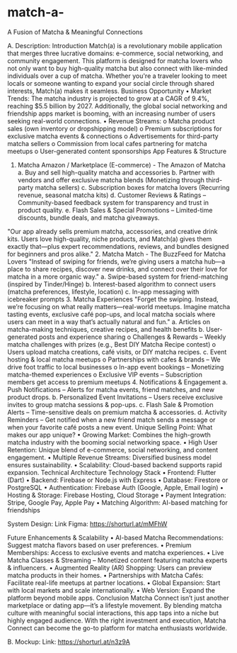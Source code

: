 # match-a-
A Fusion of Matcha &amp; Meaningful Connections 

A. Description:
Introduction
Match(a) is a revolutionary mobile application that merges three lucrative domains: e-commerce, social networking, and community engagement. This platform is designed for matcha lovers who not only want to buy high-quality matcha but also connect with like-minded individuals over a cup of matcha. Whether you're a traveler looking to meet locals or someone wanting to expand your social circle through shared interests, Match(a) makes it seamless.
Business Opportunity
•	Market Trends: The matcha industry is projected to grow at a CAGR of 9.4%, reaching $5.5 billion by 2027. Additionally, the global social networking and friendship apps market is booming, with an increasing number of users seeking real-world connections.
•	Revenue Streams:
o	Matcha product sales (own inventory or dropshipping model)
o	Premium subscriptions for exclusive matcha events & connections
o	Advertisements for third-party matcha sellers
o	Commission from local cafes partnering for matcha meetups
o	User-generated content sponsorships
App Features & Structure
1.	Matcha Amazon / Marketplace (E-commerce) - The Amazon of Matcha
a.	Buy and sell high-quality matcha and accessories
b.	Partner with vendors and offer exclusive matcha blends (Monetizing through third-party matcha sellers)
c.	Subscription boxes for matcha lovers (Recurring revenue, seasonal matcha kits)
d.	Customer Reviews & Ratings – Community-based feedback system for transparency and trust in product quality.
e.	Flash Sales & Special Promotions – Limited-time discounts, bundle deals, and matcha giveaways.

"Our app already sells premium matcha, accessories, and creative drink kits. Users love high-quality, niche products, and Match(a) gives them exactly that—plus expert recommendations, reviews, and bundles designed for beginners and pros alike."
2.	Matcha Match - The BuzzFeed for Matcha Lovers
"Instead of swiping for friends, we’re giving users a matcha hub—a place to share recipes, discover new drinks, and connect over their love for matcha in a more organic way."
a.	Swipe-based system for friend-matching (inspired by Tinder/Hinge)
b.	Interest-based algorithm to connect users (matcha preferences, lifestyle, location)
c.	In-app messaging with icebreaker prompts
3.	Matcha Experiences
"Forget the swiping. Instead, we’re focusing on what really matters—real-world meetups. Imagine matcha tasting events, exclusive café pop-ups, and local matcha socials where users can meet in a way that’s actually natural and fun."
a.	Articles on matcha-making techniques, creative recipes, and health benefits
b.	User-generated posts and experience sharing 
o	Challenges & Rewards – Weekly matcha challenges with prizes (e.g., Best DIY Matcha Recipe contest)
o	Users upload matcha creations, café visits, or DIY matcha recipes.
c.	Event hosting & local matcha meetups
o	Partnerships with cafes & brands – We drive foot traffic to local businesses
o	In-app event bookings – Monetizing matcha-themed experiences
o	Exclusive VIP events – Subscription members get access to premium meetups
4.	Notifications & Engagement
a.	Push Notifications – Alerts for matcha events, friend matches, and new product drops.
b.	 Personalized Event Invitations – Users receive exclusive invites to group matcha sessions & pop-ups.
c.	 Flash Sale & Promotion Alerts – Time-sensitive deals on premium matcha & accessories.
d.	 Activity Reminders – Get notified when a new friend match sends a message or when your favorite café posts a new event.
Unique Selling Point: What makes our app unique?
•	Growing Market: Combines the high-growth matcha industry with the booming social networking space.
•	High User Retention: Unique blend of e-commerce, social networking, and content engagement.
•	Multiple Revenue Streams: Diversified business model ensures sustainability.
•	Scalability: Cloud-based backend supports rapid expansion.
Technical Architecture
Technology Stack
•	Frontend: Flutter (Dart)
•	Backend: Firebase or Node.js with Express
•	Database: Firestore or PostgreSQL
•	Authentication: Firebase Auth (Google, Apple, Email login)
•	Hosting & Storage: Firebase Hosting, Cloud Storage
•	Payment Integration: Stripe, Google Pay, Apple Pay
•	Matching Algorithm: AI-based matching for friendships

System Design:
Link Figma: https://shorturl.at/mMFhW 
  
Future Enhancements & Scalability
•	AI-based Matcha Recommendations: Suggest matcha flavors based on user preferences.
•	Premium Memberships: Access to exclusive events and matcha experiences.
•	Live Matcha Classes & Streaming – Monetized content featuring matcha experts & influencers.
•	Augmented Reality (AR) Shopping: Users can preview matcha products in their homes.
•	Partnerships with Matcha Cafés: Facilitate real-life meetups at partner locations.
•	Global Expansion: Start with local markets and scale internationally.
•	Web Version: Expand the platform beyond mobile apps.
Conclusion
Matcha Connect isn’t just another marketplace or dating app—it’s a lifestyle movement. By blending matcha culture with meaningful social interactions, this app taps into a niche but highly engaged audience. With the right investment and execution, Matcha Connect can become the go-to platform for matcha enthusiasts worldwide.


B. Mockup:
Link: https://shorturl.at/n3z9A 
